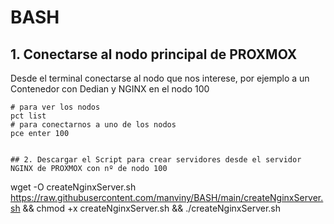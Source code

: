# BASH

## 1. Conectarse al nodo principal de PROXMOX
Desde el terminal conectarse al nodo que nos interese, por ejemplo a un Contenedor con Dedian y NGINX en el nodo 100
```
# para ver los nodos
pct list
# para conectarnos a uno de los nodos
pce enter 100


## 2. Descargar el Script para crear servidores desde el servidor NGINX de PROXMOX con nº de nodo 100
```
wget -O createNginxServer.sh https://raw.githubusercontent.com/manviny/BASH/main/createNginxServer.sh && chmod +x createNginxServer.sh && ./createNginxServer.sh
 
